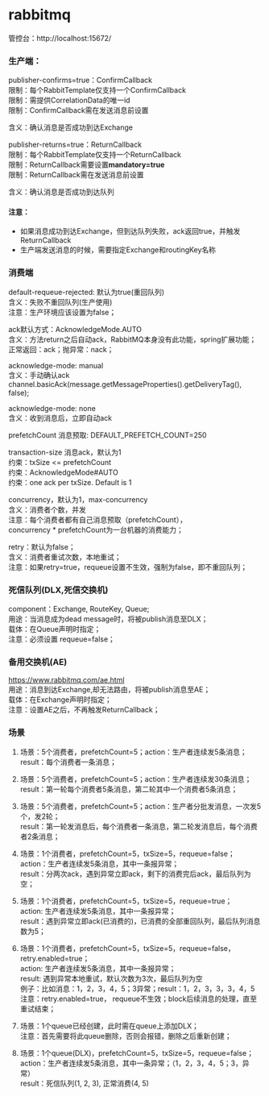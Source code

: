 # rabbitmq

管控台：http://localhost:15672/  

### 生产端：

publisher-confirms=true：ConfirmCallback  
限制：每个RabbitTemplate仅支持一个ConfirmCallback  
限制：需提供CorrelationData的唯一id  
限制：ConfirmCallback需在发送消息前设置  

含义：确认消息是否成功到达Exchange  

publisher-returns=true：ReturnCallback  
限制：每个RabbitTemplate仅支持一个ReturnCallback  
限制：ReturnCallback需要设置**mandatory=true**  
限制：ReturnCallback需在发送消息前设置  

含义：确认消息是否成功到达队列  

#### 注意：
+ 如果消息成功到达Exchange，但到达队列失败，ack返回true，并触发ReturnCallback  
+ 生产端发送消息的时候，需要指定Exchange和routingKey名称

### 消费端

default-requeue-rejected: 默认为true(重回队列)  
含义：失败不重回队列(生产使用)  
注意：生产环境应该设置为false；  

ack默认方式：AcknowledgeMode.AUTO  
含义：方法return之后自动ack，RabbitMQ本身没有此功能，spring扩展功能；  
正常返回：ack；抛异常：nack；  

acknowledge-mode: manual  
含义：手动确认ack  
channel.basicAck(message.getMessageProperties().getDeliveryTag(), false);  

acknowledge-mode: none  
含义：收到消息后，立即自动ack  

prefetchCount 消息预取: DEFAULT_PREFETCH_COUNT=250  

transaction-size 消息ack，默认为1  
约束：txSize <= prefetchCount  
约束：AcknowledgeMode#AUTO  
约束：one ack per txSize. Default is 1  

concurrency，默认为1，max-concurrency  
含义：消费者个数，并发  
注意：每个消费者都有自己消息预取（prefetchCount），  
concurrency * prefetchCount为一台机器的消费能力；  

retry：默认为false；   
含义：消费者重试次数，本地重试；  
注意：如果retry=true，requeue设置不生效，强制为false，即不重回队列；  

### 死信队列(DLX,死信交换机)  
component：Exchange, RouteKey, Queue;  
用途：当消息成为dead message时，将被publish消息至DLX；  
载体：在Queue声明时指定；  
注意：必须设置 requeue=false；  


### 备用交换机(AE)  
https://www.rabbitmq.com/ae.html  
用途：消息到达Exchange,却无法路由，将被publish消息至AE；  
载体：在Exchange声明时指定；  
注意：设置AE之后，不再触发ReturnCallback；  

### 场景

1. 场景：5个消费者，prefetchCount=5；action：生产者连续发5条消息；  
result：每个消费者一条消息；  

2. 场景：5个消费者，prefetchCount=5；action：生产者连续发30条消息；  
result：第一轮每个消费者5条消息，第二轮其中一个消费者5条消息；  

3. 场景：5个消费者，prefetchCount=5；action：生产者分批发消息，一次发5个，发2轮；  
result：第一轮发消息后，每个消费者一条消息，第二轮发消息后，每个消费者2条消息；  

4. 场景：1个消费者，prefetchCount=5，txSize=5，requeue=false；  
action：生产者连续发5条消息，其中一条报异常；  
result：分两次ack，遇到异常立即ack，剩下的消费完后ack，最后队列为空；  

5. 场景：1个消费者，prefetchCount=5，txSize=5，requeue=true；  
action: 生产者连续发5条消息，其中一条报异常；  
result：遇到异常立即ack(已消费的)，已消费的全部重回队列，最后队列消息数为5；  

6. 场景：1个消费者，prefetchCount=5，txSize=5，requeue=false，retry.enabled=true；  
action: 生产者连续发5条消息，其中一条报异常；  
result: 遇到异常本地重试，默认次数为3次，最后队列为空  
例子：比如消息：1，2，3，4，5；3异常；result：1，2，3，3，3，4，5  
注意：retry.enabled=true， requeue不生效；block后续消息的处理，直至重试结束；  

7. 场景：1个queue已经创建，此时需在queue上添加DLX；  
注意：首先需要将此queue删除，否则会报错，删除之后重新创建；  

8. 场景：1个queue(DLX)，prefetchCount=5，txSize=5，requeue=false；  
action：生产者连续发5条消息，其中一条异常；（1，2，3，4，5；3，异常）  
result：死信队列(1, 2, 3), 正常消费(4, 5)  






